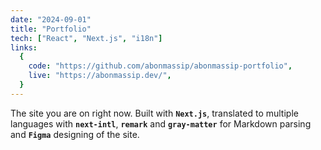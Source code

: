 ```yaml
---
date: "2024-09-01"
title: "Portfolio"
tech: ["React", "Next.js", "i18n"]
links:
  {
    code: "https://github.com/abonmassip/abonmassip-portfolio",
    live: "https://abonmassip.dev/",
  }
---
```


The site you are on right now. Built with **`Next.js`**, translated to multiple languages with **`next-intl`**, **`remark`** and **`gray-matter`** for Markdown parsing and **`Figma`** designing of the site.
